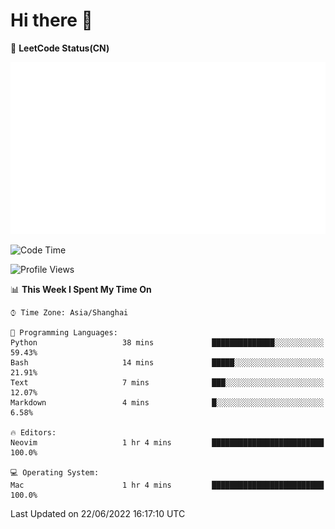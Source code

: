 # Hi there 👋

📝 **LeetCode Status(CN)**

![wsmbsbbz's LeetCode status](https://github.com/wsmbsbbz/wsmbsbbz/blob/main/status.svg)

<!--
**wsmbsbbz/wsmbsbbz** is a ✨ _special_ ✨ repository because its `README.md` (this file) appears on your GitHub profile.

Here are some ideas to get you started:

- 🔭 I’m currently working on ...
- 🌱 I’m currently learning ...
- 👯 I’m looking to collaborate on ...
- 🤔 I’m looking for help with ...
- 💬 Ask me about ...
- 📫 How to reach me: ...
- 😄 Pronouns: ...
- ⚡ Fun fact: ...
-->
<!--START_SECTION:waka-->
![Code Time](http://img.shields.io/badge/Code%20Time-0%20secs-blue)

![Profile Views](http://img.shields.io/badge/Profile%20Views-2-blue)

📊 **This Week I Spent My Time On** 

```text
⌚︎ Time Zone: Asia/Shanghai

💬 Programming Languages: 
Python                   38 mins             ██████████████░░░░░░░░░░░   59.43% 
Bash                     14 mins             █████░░░░░░░░░░░░░░░░░░░░   21.91% 
Text                     7 mins              ███░░░░░░░░░░░░░░░░░░░░░░   12.07% 
Markdown                 4 mins              █░░░░░░░░░░░░░░░░░░░░░░░░   6.58%

🔥 Editors: 
Neovim                   1 hr 4 mins         █████████████████████████   100.0%

💻 Operating System: 
Mac                      1 hr 4 mins         █████████████████████████   100.0%

```


 Last Updated on 22/06/2022 16:17:10 UTC
<!--END_SECTION:waka-->
